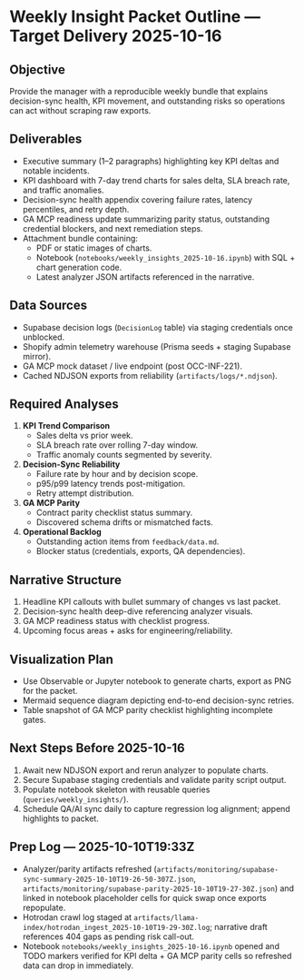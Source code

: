 # Weekly Insight Packet Outline — Target Delivery 2025-10-16

## Objective

Provide the manager with a reproducible weekly bundle that explains decision-sync health, KPI movement, and outstanding risks so operations can act without scraping raw exports.

## Deliverables

- Executive summary (1–2 paragraphs) highlighting key KPI deltas and notable incidents.
- KPI dashboard with 7-day trend charts for sales delta, SLA breach rate, and traffic anomalies.
- Decision-sync health appendix covering failure rates, latency percentiles, and retry depth.
- GA MCP readiness update summarizing parity status, outstanding credential blockers, and next remediation steps.
- Attachment bundle containing:
  - PDF or static images of charts.
  - Notebook (`notebooks/weekly_insights_2025-10-16.ipynb`) with SQL + chart generation code.
  - Latest analyzer JSON artifacts referenced in the narrative.

## Data Sources

- Supabase decision logs (`DecisionLog` table) via staging credentials once unblocked.
- Shopify admin telemetry warehouse (Prisma seeds + staging Supabase mirror).
- GA MCP mock dataset / live endpoint (post OCC-INF-221).
- Cached NDJSON exports from reliability (`artifacts/logs/*.ndjson`).

## Required Analyses

1. **KPI Trend Comparison**
   - Sales delta vs prior week.
   - SLA breach rate over rolling 7-day window.
   - Traffic anomaly counts segmented by severity.
2. **Decision-Sync Reliability**
   - Failure rate by hour and by decision scope.
   - p95/p99 latency trends post-mitigation.
   - Retry attempt distribution.
3. **GA MCP Parity**
   - Contract parity checklist status summary.
   - Discovered schema drifts or mismatched facts.
4. **Operational Backlog**
   - Outstanding action items from `feedback/data.md`.
   - Blocker status (credentials, exports, QA dependencies).

## Narrative Structure

1. Headline KPI callouts with bullet summary of changes vs last packet.
2. Decision-sync health deep-dive referencing analyzer visuals.
3. GA MCP readiness status with checklist progress.
4. Upcoming focus areas + asks for engineering/reliability.

## Visualization Plan

- Use Observable or Jupyter notebook to generate charts, export as PNG for the packet.
- Mermaid sequence diagram depicting end-to-end decision-sync retries.
- Table snapshot of GA MCP parity checklist highlighting incomplete gates.

## Next Steps Before 2025-10-16

1. Await new NDJSON export and rerun analyzer to populate charts.
2. Secure Supabase staging credentials and validate parity script output.
3. Populate notebook skeleton with reusable queries (`queries/weekly_insights/`).
4. Schedule QA/AI sync daily to capture regression log alignment; append highlights to packet.

## Prep Log — 2025-10-10T19:33Z

- Analyzer/parity artifacts refreshed (`artifacts/monitoring/supabase-sync-summary-2025-10-10T19-26-50-307Z.json`, `artifacts/monitoring/supabase-parity-2025-10-10T19-27-30Z.json`) and linked in notebook placeholder cells for quick swap once exports repopulate.
- Hotrodan crawl log staged at `artifacts/llama-index/hotrodan_ingest_2025-10-10T19-29-30Z.log`; narrative draft references 404 gaps as pending risk call-out.
- Notebook `notebooks/weekly_insights_2025-10-16.ipynb` opened and TODO markers verified for KPI delta + GA MCP parity cells so refreshed data can drop in immediately.
